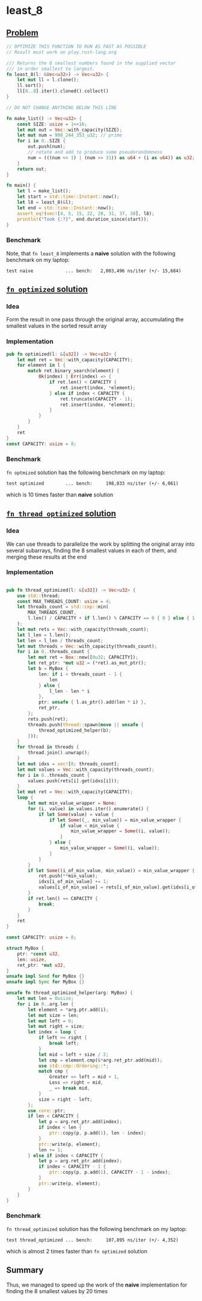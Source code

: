 # least_8

## [Problem](https://play.rust-lang.org/?version=stable&mode=release&edition=2021&gist=fe53eb4c4c37d13feffe427bdac97e4e)

```Rust
// OPTIMIZE THIS FUNCTION TO RUN AS FAST AS POSSIBLE
// Result must work on play.rust-lang.org

/// Returns the 8 smallest numbers found in the supplied vector
/// in order smallest to largest.
fn least_8(l: &Vec<u32>) -> Vec<u32> {
    let mut ll = l.clone();
    ll.sort();
    ll[0..8].iter().cloned().collect()
}

// DO NOT CHANGE ANYTHING BELOW THIS LINE

fn make_list() -> Vec<u32> {
    const SIZE: usize = 1<<16;
    let mut out = Vec::with_capacity(SIZE);
    let mut num = 998_244_353_u32; // prime
    for i in 0..SIZE {
        out.push(num);
        // rotate and add to produce some pseudorandomness
        num = (((num << 1) | (num >> 31)) as u64 + (i as u64)) as u32;
    }
    return out;
}

fn main() {
    let l = make_list();
    let start = std::time::Instant::now();
    let l8 = least_8(&l);
    let end = std::time::Instant::now();
    assert_eq!(vec![4, 5, 15, 22, 28, 31, 37, 38], l8);
    println!("Took {:?}", end.duration_since(start));
}
```

### Benchmark

Note, that `fn least_8` implements a **naive** solution with the following benchmark on my laptop:

```
test naive            ... bench:   2,003,496 ns/iter (+/- 15,684)
```

## [`fn optimized` solution](https://play.rust-lang.org/?version=stable&mode=release&edition=2021&gist=40797ebb912e59a9c02085751d93eb19)

### Idea 

Form the result in one pass through the original array, accumulating the smallest values in the sorted result array

### Implementation

```Rust
pub fn optimized(l: &[u32]) -> Vec<u32> {
    let mut ret = Vec::with_capacity(CAPACITY);
    for element in l {
        match ret.binary_search(element) {
            Ok(index) | Err(index) => {
                if ret.len() < CAPACITY {
                    ret.insert(index, *element);
                } else if index < CAPACITY {
                    ret.truncate(CAPACITY - 1);
                    ret.insert(index, *element);
                }
            }
        }
    }
    ret
}
const CAPACITY: usize = 8;

```

### Benchmark

`fn optmized` solution has the following benchmark on my laptop:

```
test optimized        ... bench:     198,033 ns/iter (+/- 6,061)
```

which is 10 times faster than **naive** solution


## [`fn thread_optimized` solution](https://play.rust-lang.org/?version=stable&mode=release&edition=2021&gist=de69ebb784295801caa584e2cac94c8c)

### Idea 

We can use threads to parallelize the work by splitting the original array into several subarrays, finding the 8 smallest values in each of them, and merging these results at the end

### Implementation

```Rust

pub fn thread_optimized(l: &[u32]) -> Vec<u32> {
    use std::thread;
    const MAX_THREADS_COUNT: usize = 4;
    let threads_count = std::cmp::min(
        MAX_THREADS_COUNT,
        l.len() / CAPACITY + if l.len() % CAPACITY == 0 { 0 } else { 1 },
    );
    let mut rets = Vec::with_capacity(threads_count);
    let l_len = l.len();
    let len = l_len / threads_count;
    let mut threads = Vec::with_capacity(threads_count);
    for i in 0..threads_count {
        let mut ret = Box::new([0u32; CAPACITY]);
        let ret_ptr: *mut u32 = (*ret).as_mut_ptr();
        let b = MyBox {
            len: if i < threads_count - 1 {
                len
            } else {
                l_len - len * i
            },
            ptr: unsafe { l.as_ptr().add(len * i) },
            ret_ptr,
        };
        rets.push(ret);
        threads.push(thread::spawn(move || unsafe {
            thread_optimized_helper(b);
        }));
    }
    for thread in threads {
        thread.join().unwrap();
    }
    let mut idxs = vec![0; threads_count];
    let mut values = Vec::with_capacity(threads_count);
    for i in 0..threads_count {
        values.push(rets[i].get(idxs[i]));
    }
    let mut ret = Vec::with_capacity(CAPACITY);
    loop {
        let mut min_value_wrapper = None;
        for (i, value) in values.iter().enumerate() {
            if let Some(value) = value {
                if let Some((_, min_value)) = min_value_wrapper {
                    if value < min_value {
                        min_value_wrapper = Some((i, value));
                    }
                } else {
                    min_value_wrapper = Some((i, value));
                }
            }
        }
        if let Some((i_of_min_value, min_value)) = min_value_wrapper {
            ret.push(**min_value);
            idxs[i_of_min_value] += 1;
            values[i_of_min_value] = rets[i_of_min_value].get(idxs[i_of_min_value]);
        }
        if ret.len() == CAPACITY {
            break;
        }
    }
    ret
}

const CAPACITY: usize = 8;

struct MyBox {
    ptr: *const u32,
    len: usize,
    ret_ptr: *mut u32,
}
unsafe impl Send for MyBox {}
unsafe impl Sync for MyBox {}

unsafe fn thread_optimized_helper(arg: MyBox) {
    let mut len = 0usize;
    for i in 0..arg.len {
        let element = *arg.ptr.add(i);
        let mut size = len;
        let mut left = 0;
        let mut right = size;
        let index = loop {
            if left >= right {
                break left;
            }
            let mid = left + size / 2;
            let cmp = element.cmp(&*arg.ret_ptr.add(mid));
            use std::cmp::Ordering::*;
            match cmp {
                Greater => left = mid + 1,
                Less => right = mid,
                _ => break mid,
            }
            size = right - left;
        };
        use core::ptr;
        if len < CAPACITY {
            let p = arg.ret_ptr.add(index);
            if index < len {
                ptr::copy(p, p.add(1), len - index);
            }
            ptr::write(p, element);
            len += 1;
        } else if index < CAPACITY {
            let p = arg.ret_ptr.add(index);
            if index < CAPACITY - 1 {
                ptr::copy(p, p.add(1), CAPACITY - 1 - index);
            }
            ptr::write(p, element);
        }
    }
}
```


### Benchmark

`fn thread_optimized` solution has the following benchmark on my laptop:

```
test thread_optimized ... bench:     107,895 ns/iter (+/- 4,352)
```

which is almost 2 times faster than `fn optimized` solution


## Summary

Thus, we managed to speed up the work of the **naive** implementation for finding the 8 smallest values by 20 times